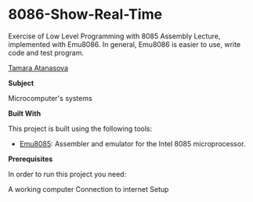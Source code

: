 # 8086-Show-Real-Time


Exercise of Low Level Programming with 8085 Assembly Lecture, implemented with Emu8086.
In general, Emu8086 is easier to use, write code and test program. 


[Tamara Atanasova ](https://github.com/tamaraatanasova)



**Subject**

Microcomputer's systems

**Built With**

This project is built using the following tools:

- [Emu8085](https://8085-emulator.soft112.com/download.html): Assembler and emulator for the Intel 8085 microprocessor.



**Prerequisites**

In order to run this project you need:

A working computer
Connection to internet
Setup








